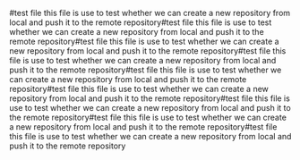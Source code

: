 #test file 
this file is use to test whether we can create a new repository from local and push it to the remote repository#test file 
this file is use to test whether we can create a new repository from local and push it to the remote repository#test file 
this file is use to test whether we can create a new repository from local and push it to the remote repository#test file 
this file is use to test whether we can create a new repository from local and push it to the remote repository#test file 
this file is use to test whether we can create a new repository from local and push it to the remote repository#test file 
this file is use to test whether we can create a new repository from local and push it to the remote repository#test file 
this file is use to test whether we can create a new repository from local and push it to the remote repository#test file 
this file is use to test whether we can create a new repository from local and push it to the remote repository#test file 
this file is use to test whether we can create a new repository from local and push it to the remote repository
